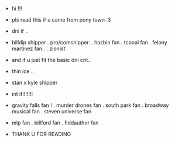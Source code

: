 - hi !!!
- pls read this if u came from pony town :3

- dni if ..
- billdip shipper . pro/comshipper. . hazbin fan . tcooal fan . felony martinez fan.. . zionist
- and if u just fit the basic dni crit..

- thin ice ..
- stan x kyle shipper

- int if!!!!!!!
- gravity falls fan ! . murder drones fan . south park fan . broadway musical fan . steven universe fan
- mlp fan . billford fan . fiddauthor fan

- THANK U FOR READING
